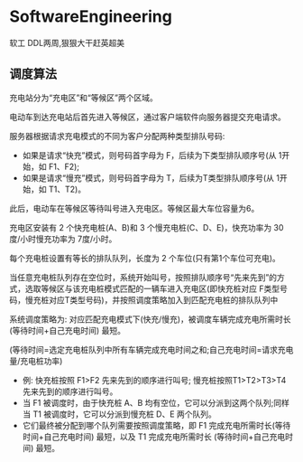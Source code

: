 # SoftwareEngineering
软工
DDL两周,狠狠大干赶英超美

## 调度算法

充电站分为“充电区”和“等候区”两个区域。

电动车到达充电站后首先进入等候区，通过客户端软件向服务器提交充电请求。

服务器根据请求充电模式的不同为客户分配两种类型排队号码:

- 如果是请求“快充”模式，则号码首字母为 F，后续为下类型排队顺序号(从 1开始，如 F1、F2); 
- 如果是请求“慢充”模式，则号码首字母为 T，后续为T类型排队顺序号(从 1开始，如 T1、T2)。

此后，电动车在等候区等待叫号进入充电区。等候区最大车位容量为6。

充电区安装有 2 个快充电桩(A、B)和 3 个慢充电桩(C、D、E)，快充功率为 30 度/小时慢充功率为 7度/小时。



每个充电桩设置有等长的排队队列，长度为 2 个车位(只有第1个车位可充电)。

当任意充电桩队列存在空位时，系统开始叫号，按照排队顺序号“先来先到”的方式，选取等候区与该充电桩模式匹配的一辆车进入充电区(即快充桩对应 F类型号码，慢充桩对应T类型号码)，并按照调度策略加入到匹配充电桩的排队队列中



系统调度策略为: 对应匹配充电模式下(快充/慢充)，被调度车辆完成充电所需时长(等待时间+自己充电时间) 最短。

(等待时间=选定充电桩队列中所有车辆完成充电时间之和;自己充电时间=请求充电量/充电桩功率)

- 例: 快充桩按照 F1>F2 先来先到的顺序进行叫号; 慢充桩按照T1>T2>T3>T4 先来先到的顺序进行叫号。
- 当 F1 被调度时，由于快充桩 A、B 均有空位，它可以分派到这两个队列;同样当 T1 被调度时，它可以分派到慢充桩 D、E 两个队列。
- 它们最终被分配到哪个队列需要按照调度策略，即 F1 完成充电所需时长(等待时间+自己充电时间) 最短，以及 T1 完成充电所需时长 (等待时间+自己充电时间) 最短。
